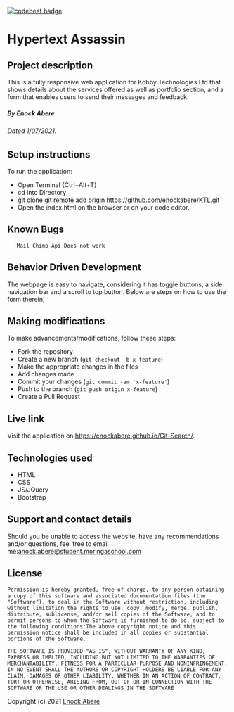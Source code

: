 [![codebeat badge](https://codebeat.co/badges/7bbb17b5-2cde-4108-aac0-eefcd439cf9f)](https://codebeat.co/projects/github-com-enockabere-ktl-master)
# Hypertext Assassin
    
## Project description
This is a fully responsive web application for Kobby Technologies Ltd that shows details about the services offered as well as portfolio section, and a form that enables users to send their messages and feedback.
##### By Enock Abere 

###### Dated 1/07/2021.

## Setup instructions
To run the application:
- Open Terminal {Ctrl+Alt+T}
- cd into Directory
- git clone git remote add origin https://github.com/enockabere/KTL.git
- Open the index.html on the browser or on your code editor.
## Known Bugs
      -Mail Chimp Api Does not work
## Behavior Driven Development
The webpage is easy to navigate, considering it has toggle buttons, a side navigation bar and a scroll to top button. Below are steps on how to use the form therein;

## Making modifications

To make advancements/modifications, follow these steps:

- Fork the repository
- Create a new branch (`git checkout -b x-feature`)
- Make the appropriate changes in the files
- Add changes made
- Commit your changes (`git commit -am 'x-feature'`)
- Push to the branch (`git push origin x-feature`)
- Create a Pull Request 
## Live link
Visit the application on https://enockabere.github.io/Git-Search/.
## Technologies used
- HTML
- CSS
- JS/JQuery
- Bootstrap
## Support and contact details

Should you be unable to access the website, have any recommendations and/or questions, feel free to email me:[anock.abere@student.moringaschool.com](mailto:anock.abere@student.moringaschool.com)


## License
    ​Permission is hereby granted, free of charge, to any person obtaining a copy of this software and associated documentation files (the "Software"), to deal in the Software without restriction, including without limitation the rights to use, copy, modify, merge, publish, distribute, sublicense, and/or sell copies of the Software, and to permit persons to whom the Software is furnished to do so, subject to the following conditions:​The above copyright notice and this permission notice shall be included in all copies or substantial portions of the Software.

    ​THE SOFTWARE IS PROVIDED "AS IS", WITHOUT WARRANTY OF ANY KIND, EXPRESS OR IMPLIED, INCLUDING BUT NOT LIMITED TO THE WARRANTIES OF MERCHANTABILITY, FITNESS FOR A PARTICULAR PURPOSE AND NONINFRINGEMENT. IN NO EVENT SHALL THE AUTHORS OR COPYRIGHT HOLDERS BE LIABLE FOR ANY CLAIM, DAMAGES OR OTHER LIABILITY, WHETHER IN AN ACTION OF CONTRACT, TORT OR OTHERWISE, ARISING FROM, OUT OF OR IN CONNECTION WITH THE SOFTWARE OR THE USE OR OTHER DEALINGS IN THE SOFTWARE

Copyright (c) 2021 [Enock Abere](https://github.com/enockabere)  
